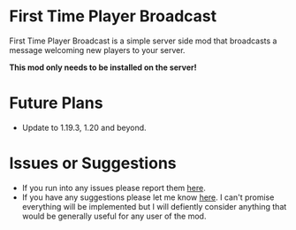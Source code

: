 # First Time Player Broadcast

First Time Player Broadcast is a simple server side mod that broadcasts a message welcoming new players to your server.

**This mod only needs to be installed on the server!**

# Future Plans
- Update to 1.19.3, 1.20 and beyond.

# Issues or Suggestions
- If you run into any issues please report them [here](https://github.com/Sparkinex/simplewelcomebroadcast/issues).
- If you have any suggestions please let me know [here](https://github.com/Sparkinex/simplewelcomebroadcast/issues). I can't promise everything will be implemented but I will defiently consider anything that would be generally useful for any user of the mod.
